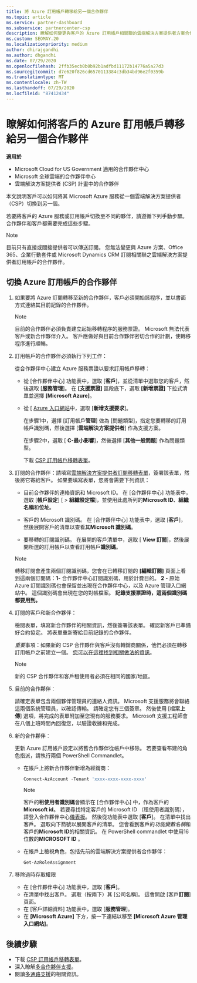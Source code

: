 ```yaml
---
title: 將 Azure 訂用帳戶轉移給另一個合作夥伴
ms.topic: article
ms.service: partner-dashboard
ms.subservice: partnercenter-csp
description: 瞭解如何變更與客戶的 Azure 訂用帳戶相關聯的雲端解決方案提供者方案合作夥伴。
ms.custom: SEOMAY.20
ms.localizationpriority: medium
author: dhirajgandhi
ms.author: dhgandhi
ms.date: 07/29/2020
ms.openlocfilehash: 2ffb35ecb0b0b92b1adfbd11172b14776a5a27d3
ms.sourcegitcommit: d7e620f826cd6570113384c3db34bd96e2f0359b
ms.translationtype: MT
ms.contentlocale: zh-TW
ms.lasthandoff: 07/29/2020
ms.locfileid: "87412434"
---
```

# <a name="learn-how-to-transfer-a-customers-azure-subscriptions-to-another-partner"></a>瞭解如何將客戶的 Azure 訂用帳戶轉移給另一個合作夥伴

**適用於**

- Microsoft Cloud for US Government 適用的合作夥伴中心
- Microsoft 全球雲端的合作夥伴中心
- 雲端解決方案提供者 (CSP) 計畫中的合作夥伴

本文說明客戶可以如何將其 Microsoft Azure 服務從一個雲端解決方案提供者（CSP）切換到另一個。

若要將客戶的 Azure 服務或訂用帳戶切換至不同的夥伴，請遵循下列手動步驟。 合作夥伴和客戶都需要完成這些步驟。

>[!Note]  
>目前只有直接或間接提供者可以傳送訂閱。
>您無法變更與 Azure 方案、Office 365、企業行動套件或 Microsoft Dynamics CRM 訂閱相關聯之雲端解決方案提供者訂用帳戶的合作夥伴。

## <a name="switch-partners-for-azure-subscriptions"></a>切換 Azure 訂用帳戶的合作夥伴

1. 如果要將 Azure 訂閱轉移至新的合作夥伴，客戶必須開始該程序，並以書面方式連絡其目前記錄的合作夥伴。

   >[!Note]
   >目前的合作夥伴必須負責建立起始移轉程序的服務票證。 Microsoft 無法代表客戶或新合作夥伴介入。 客戶應做好與目前合作夥伴密切合作的計劃，使轉移程序進行順暢。

2. 訂用帳戶的合作夥伴必須執行下列工作：

   從合作夥伴中心建立 Azure 服務票證以要求訂用帳戶移轉：

   - 從 [合作夥伴中心] 功能表中，選取 [**客戶**]，並從清單中選取您的客戶，然後選取 [**服務管理**]。 在 **\[支援票證\]** 區段底下，選取 **\[新增票證\]** 下拉式清單並選擇 **\[Microsoft Azure\]**。

   - 從 [ [Azure 入口網站](https://portal.azure.com)中，選取 [**新增支援要求**]。

     在步驟1中，選擇 [訂用帳戶**管理**] 做為 [問題類型]，指定您要轉移的訂用帳戶識別碼，然後選擇 [**雲端解決方案提供者**] 作為支援方案。

     在步驟2中，選取 [ **C-最小影響**]，然後選擇 [**其他一般問題**] 作為問題類型。

     下載 [CSP 訂用帳戶移轉表單](https://query.prod.cms.rt.microsoft.com/cms/api/am/binary/RE4ATIA)。

3. 訂閱的合作夥伴：請填寫[雲端解決方案提供者訂閱移轉表單](https://query.prod.cms.rt.microsoft.com/cms/api/am/binary/RE4ATIA)，簽署該表單，然後將它寄給客戶。 如果要填寫表單，您將會需要下列資訊：

   - 目前合作夥伴的連絡資訊和 Microsoft ID。 在 [合作夥伴中心] 功能表中，選取 [**帳戶設定**] [ &gt; **組織設定檔**]，並使用此處所列的**Microsoft ID**、**組織名稱**和**位址**。

   - 客戶的 Microsoft 識別碼。 在 [合作夥伴中心] 功能表中，選取 [**客戶**]，然後展開客戶的清單以查看其**Microsoft 識別碼**。

   - 要移轉的訂閱識別碼。 在展開的客戶清單中，選取 [ **View 訂閱**]，然後展開所選的訂用帳戶以查看訂用帳戶**識別碼**。

   >[!Note]
   >轉移訂閱會產生兩個訂閱識別碼，您會在已轉移訂閱的 **\[編輯訂閱\]** 頁面上看到這兩個訂閱碼：**1**- 合作夥伴中心訂閱識別碼，用於計費目的。 **2** - 原始 Azure 訂閱識別碼也會保留並出現在合作夥伴中心，以及 Azure 管理入口網站中。 這個識別碼會出現在您的對帳檔案。  **記錄支援票證時，這兩個識別碼都要用到。**

4. 訂閱的客戶和新合作夥伴：

   檢閱表單，填寫新合作夥伴的相關資訊，然後簽署該表單。 確認新客戶已準備好合約協定。 將表單重新寄給目前記錄的合作夥伴。

   *重要*事項：如果新的 CSP 合作夥伴與客戶沒有轉銷商關係，他們必須在轉移訂用帳戶之前建立一個。 [您可以在這裡找到相關做法的資訊](request-a-relationship-with-a-customer.md)。

   >[!Note]
   >新的 CSP 合作夥伴和客戶租使用者必須在相同的國家/地區。 

5. 目前的合作夥伴︰

   請確定表單包含兩個夥伴管理員的連絡人資訊。 Microsoft 支援服務將會聯絡這兩個系統管理員，以確認傳輸。 請確定您有三個簽章。 然後使用 [檔案**上傳**] 選項，將完成的表單附加至您現有的服務要求。 Microsoft 支援工程師會在八個上班時間內回復您，以驗證收據和完成。

6. 新的合作夥伴：

   更新 Azure 訂用帳戶設定以將舊合作夥伴從帳戶中移除。 若要查看布建的角色指派，請執行兩個 PowerShell Commandlet。

   - 在帳戶上將新合作夥伴新增為經銷商：

     ```powershell
     Connect-AzAccount -Tenant 'xxxx-xxxx-xxxx-xxxx'
     ```

     >[!NOTE]
     > 客戶的**租使用者識別碼**會顯示在 [合作夥伴中心] 中，作為客戶的**Microsoft id**。 若要尋找特定客戶的 Microsoft ID （租使用者識別碼），請登入合作夥伴中心[儀表板](https://partner.microsoft.com/dashboard)。 然後從功能表中選取 [**客戶**]。 在清單中找出客戶。 選取向下箭號以展開客戶的清單。 您會看到客戶的*功能變數名稱*和客戶的**Microsoft ID**的相關資訊。 在 PowerShell commandlet 中使用16位數的**MICROSOFT ID** 。

   - 在帳戶上檢視角色，包括先前的雲端解決方案提供者合作夥伴：

     ```powershell
     Get-AzRoleAssignment
     ```

7. 移除過時存取權限

   - 在 [合作夥伴中心] 功能表中，選取 [**客戶**]。
   - 在清單中找出客戶。 選取（按兩下）其 [公司名稱]。 這會開啟 [客戶**訂閱**] 頁面。
   - 在 [客戶詳細資料] 功能表中，選取 [**服務管理**]。
   - 在 **\[Microsoft Azure\]** 下方，按一下連結以移至 **\[Microsoft Azure 管理入口網站\]**。

## <a name="next-steps"></a>後續步驟

- 下載 [CSP 訂用帳戶移轉表單](https://query.prod.cms.rt.microsoft.com/cms/api/am/binary/RE4ATIA)。
- 深入瞭解[多合作夥伴支援](multipartner.md)。
- 閱讀[多通路支援](multichannel.md)的相關資訊。